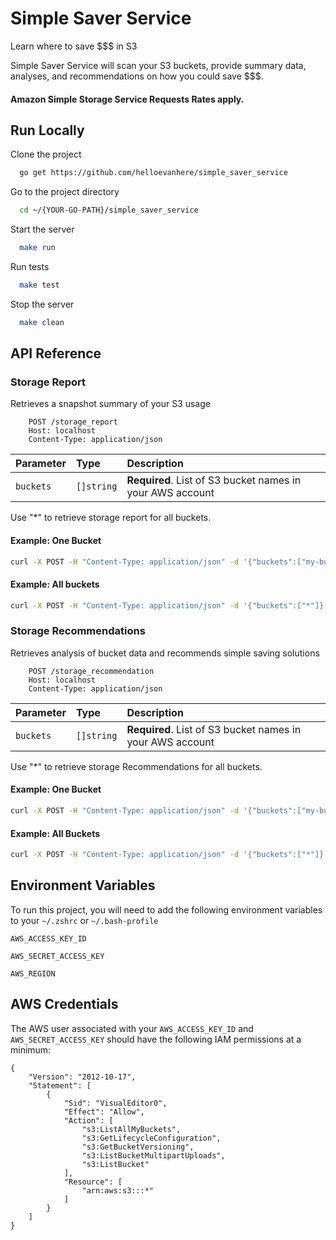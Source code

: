 
# Simple Saver Service

Learn where to save $$$ in S3

Simple Saver Service will scan your S3 buckets, provide summary data, analyses, and recommendations on how you could save $$$.

#### Amazon Simple Storage Service Requests Rates apply.
## Run Locally

Clone the project

```bash
  go get https://github.com/helloevanhere/simple_saver_service
```

Go to the project directory

```bash
  cd ~/{YOUR-GO-PATH}/simple_saver_service
```

Start the server

```bash
  make run
```

Run tests

```bash
  make test
```

Stop the server

```bash
  make clean
```

## API Reference

### Storage Report
Retrieves a snapshot summary of your S3 usage

```
    POST /storage_report
    Host: localhost
    Content-Type: application/json
```

| Parameter | Type     | Description                |
| :-------- | :------- | :------------------------- |
| `buckets` | `[]string` | **Required**. List of S3 bucket names in your AWS account  |

Use "*" to retrieve storage report for all buckets.

#### Example: One Bucket

```bash
curl -X POST -H "Content-Type: application/json" -d '{"buckets":["my-bucket"]}' http://localhost:8080/storage_report
```
#### Example: All buckets
```bash
curl -X POST -H "Content-Type: application/json" -d '{"buckets":["*"]}' http://localhost:8080/storage_report
```

### Storage Recommendations
Retrieves analysis of bucket data and recommends simple saving solutions 

```
    POST /storage_recommendation
    Host: localhost
    Content-Type: application/json
```

| Parameter | Type     | Description                |
| :-------- | :------- | :------------------------- |
| `buckets` | `[]string` | **Required**. List of S3 bucket names in your AWS account  |


Use "*" to retrieve storage Recommendations for all buckets.
#### Example: One Bucket
```bash
curl -X POST -H "Content-Type: application/json" -d '{"buckets":["my-bucket"]}' http://localhost:8080/storage_report
```
#### Example: All Buckets
```bash
curl -X POST -H "Content-Type: application/json" -d '{"buckets":["*"]}' http://localhost:8080/storage_recommendation
```
## Environment Variables

To run this project, you will need to add the following environment variables to your `~/.zshrc` or `~/.bash-profile`

`AWS_ACCESS_KEY_ID`

`AWS_SECRET_ACCESS_KEY`

`AWS_REGION`

## AWS Credentials

The AWS user associated with your `AWS_ACCESS_KEY_ID` and `AWS_SECRET_ACCESS_KEY` should have the following IAM permissions at a minimum:

```
{
    "Version": "2012-10-17",
    "Statement": [
        {
            "Sid": "VisualEditor0",
            "Effect": "Allow",
            "Action": [
                "s3:ListAllMyBuckets",
                "s3:GetLifecycleConfiguration",
                "s3:GetBucketVersioning",
                "s3:ListBucketMultipartUploads",
                "s3:ListBucket"
            ],
            "Resource": [
                "arn:aws:s3:::*"
            ]
        }
    ]
}
```

